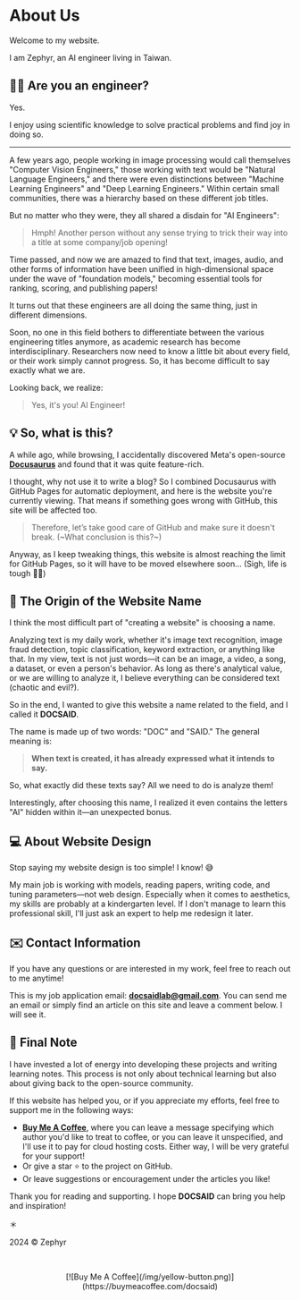 # About Us

Welcome to my website.

I am Zephyr, an AI engineer living in Taiwan.

## 👨‍💻 Are you an engineer?

Yes.

I enjoy using scientific knowledge to solve practical problems and find joy in doing so.

---

A few years ago, people working in image processing would call themselves "Computer Vision Engineers," those working with text would be "Natural Language Engineers," and there were even distinctions between "Machine Learning Engineers" and "Deep Learning Engineers." Within certain small communities, there was a hierarchy based on these different job titles.

But no matter who they were, they all shared a disdain for "AI Engineers":

> Hmph! Another person without any sense trying to trick their way into a title at some company/job opening!

Time passed, and now we are amazed to find that text, images, audio, and other forms of information have been unified in high-dimensional space under the wave of "foundation models," becoming essential tools for ranking, scoring, and publishing papers!

It turns out that these engineers are all doing the same thing, just in different dimensions.

Soon, no one in this field bothers to differentiate between the various engineering titles anymore, as academic research has become interdisciplinary. Researchers now need to know a little bit about every field, or their work simply cannot progress. So, it has become difficult to say exactly what we are.

Looking back, we realize:

> Yes, it's you! AI Engineer!

## 💡 So, what is this?

A while ago, while browsing, I accidentally discovered Meta's open-source [**Docusaurus**](https://docusaurus.io/) and found that it was quite feature-rich.

I thought, why not use it to write a blog? So I combined Docusaurus with GitHub Pages for automatic deployment, and here is the website you're currently viewing. That means if something goes wrong with GitHub, this site will be affected too.

> Therefore, let’s take good care of GitHub and make sure it doesn't break. (~What conclusion is this?~)

Anyway, as I keep tweaking things, this website is almost reaching the limit for GitHub Pages, so it will have to be moved elsewhere soon... (Sigh, life is tough 😮‍💨)

## 🚀 The Origin of the Website Name

I think the most difficult part of "creating a website" is choosing a name.

Analyzing text is my daily work, whether it's image text recognition, image fraud detection, topic classification, keyword extraction, or anything like that. In my view, text is not just words—it can be an image, a video, a song, a dataset, or even a person's behavior. As long as there's analytical value, or we are willing to analyze it, I believe everything can be considered text (chaotic and evil?).

So in the end, I wanted to give this website a name related to the field, and I called it **DOCSAID**.

The name is made up of two words: "DOC" and "SAID." The general meaning is:

> **When text is created, it has already expressed what it intends to say.**

So, what exactly did these texts say? All we need to do is analyze them!

Interestingly, after choosing this name, I realized it even contains the letters "AI" hidden within it—an unexpected bonus.

## 💻 About Website Design

Stop saying my website design is too simple! I know! 😅

My main job is working with models, reading papers, writing code, and tuning parameters—not web design. Especially when it comes to aesthetics, my skills are probably at a kindergarten level. If I don't manage to learn this professional skill, I'll just ask an expert to help me redesign it later.

## ✉️ Contact Information

If you have any questions or are interested in my work, feel free to reach out to me anytime!

This is my job application email: **docsaidlab@gmail.com**. You can send me an email or simply find an article on this site and leave a comment below. I will see it.

## 🍹 Final Note

I have invested a lot of energy into developing these projects and writing learning notes. This process is not only about technical learning but also about giving back to the open-source community.

If this website has helped you, or if you appreciate my efforts, feel free to support me in the following ways:

- [**Buy Me A Coffee**](https://buymeacoffee.com/docsaid), where you can leave a message specifying which author you'd like to treat to coffee, or you can leave it unspecified, and I'll use it to pay for cloud hosting costs. Either way, I will be very grateful for your support!
- Or give a star ⭐️ to the project on GitHub.
- Or leave suggestions or encouragement under the articles you like!

Thank you for reading and supporting. I hope **DOCSAID** can bring you help and inspiration!

＊

2024 © Zephyr

<div align="center">
<br />
<figure style={{ width: "50%"}}>
[![Buy Me A Coffee](/img/yellow-button.png)](https://buymeacoffee.com/docsaid)
</figure>
<br />
</div>
